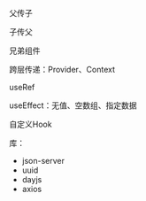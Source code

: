 父传子

子传父

兄弟组件

跨层传递：Provider、Context

useRef

useEffect：无值、空数组、指定数据

自定义Hook

库：

- json-server
- uuid
- dayjs
- axios


